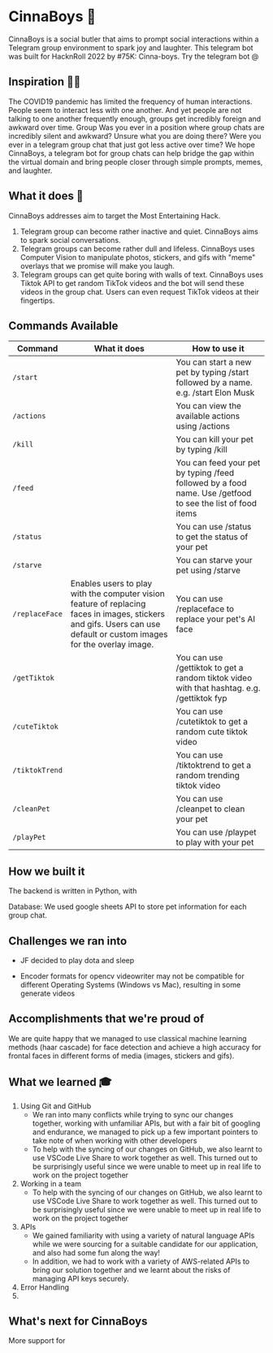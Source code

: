 # CinnaBoys 🤖
CinnaBoys is a social butler that aims to prompt social interactions within a Telegram group environment to spark joy and laughter. This telegram bot was built for HacknRoll 2022 by #75K: Cinna-boys. Try the telegram bot @


## Inspiration 🤔💭
The COVID19 pandemic has limited the frequency of human interactions. People seem to interact less with one another. And yet people are not talking to one another frequently enough, groups get incredibly foreign and awkward over time. Group Was you ever in a position where group chats are incredibly silent and awkward? Unsure what you are doing there? Were you ever in a telegram group chat that just got less active over time? We hope CinnaBoys, a telegram bot for group chats can help bridge the gap within the virtual domain and bring people closer through simple prompts, memes, and laughter. 


## What it does 🦾
CinnaBoys addresses aim to target the Most Entertaining Hack. 
1. Telegram group can become rather inactive and quiet. CinnaBoys aims to spark social conversations. 
2. Telegram groups can become rather dull and lifeless. CinnaBoys uses Computer Vision to manipulate photos, stickers, and gifs with "meme" overlays that we promise will make you laugh. 
3. Telegram groups can get quite boring with walls of text. CinnaBoys uses Tiktok API to get random TikTok videos and the bot will send these videos in the group chat. Users can even request TikTok videos at their fingertips. 


## Commands Available 

| Command      | What it does | How to use it |
| ----------- | ----------- | ----------- |
| `/start`      | <to be filled> | You can start a new pet by typing /start followed by a name. e.g. /start Elon Musk |
| `/actions`   | <to be filled> | You can view the available actions using /actions |
| `/kill` |  <to be filled> | You can kill your pet by typing /kill |
| `/feed` |  <to be filled> | You can feed your pet by typing /feed followed by a food name. Use /getfood to see the list of food items |
| `/status` |  <to be filled> | You can use /status to get the status of your pet |
| `/starve` |  <to be filled> | You can starve your pet using /starve |
| `/replaceFace` |  Enables users to play with the computer vision feature of replacing faces in images, stickers and gifs. Users can use default or custom images for the overlay image. | You can use /replaceface to replace your pet's AI face |
| `/getTiktok` |  <to be filled> | You can use /gettiktok <hashtag> to get a random tiktok video with that hashtag. e.g.  /gettiktok fyp |
| `/cuteTiktok` |  <to be filled> | You can use /cutetiktok to get a random cute tiktok video |
| `/tiktokTrend` |  <to be filled> | You can use /tiktoktrend to get a random trending tiktok video |
| `/cleanPet` |  <to be filled> | You can use /cleanpet to clean your pet |
| `/playPet` |  <to be filled> | You can use /playpet to play with your pet |


## How we built it
The backend is written in Python, with  <credits>


Database: We used google sheets API to store pet information for each group chat.


## Challenges we ran into
- JF decided to play dota and sleep 

- Encoder formats for opencv videowriter may not be compatible for different Operating Systems (Windows vs Mac), resulting in some generate videos 

## Accomplishments that we're proud of
We are quite happy that we managed to use classical machine learning methods (haar cascade) for face detection and achieve a high accuracy for frontal faces in different forms of media (images, stickers and gifs).



## What we learned 🎓 
1. Using Git and GitHub 
    - We ran into many conflicts while trying to sync our changes together, working with unfamiliar APIs, but with a fair bit of googling and endurance, we managed to pick up a few important pointers to take note of when working with other developers
    - To help with the syncing of our changes on GitHub, we also learnt to use VSCode Live Share to work together as well. This turned out to be surprisingly useful since we were unable to meet up in real life to work on the project together
2. Working in a team 
    - To help with the syncing of our changes on GitHub, we also learnt to use VSCode Live Share to work together as well. This turned out to be surprisingly useful since we were unable to meet up in real life to work on the project together
3. APIs
    - We gained familiarity with using a variety of natural language APIs while we were sourcing for a suitable candidate for our application, and also had some fun along the way!
    - In addition, we had to work with a variety of AWS-related APIs to bring our solution together and we learnt about the risks of managing API keys securely.
4. Error Handling 
5. 




## What's next for CinnaBoys 

More support for


